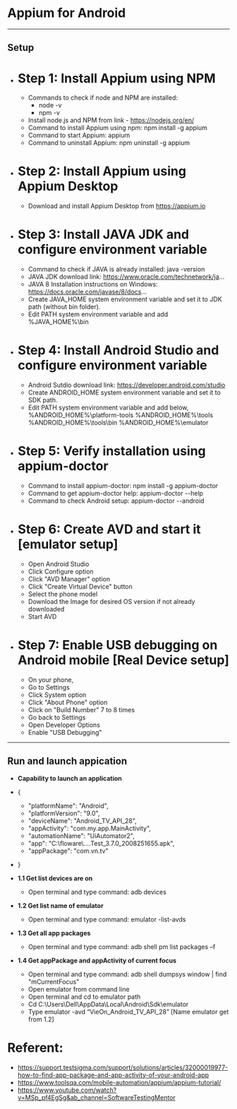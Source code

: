#  Appium for Android
------------------------ 
## Setup
  - **Step 1: Install Appium using NPM**
    ===========================================
    - Commands to check if node and NPM are installed:
      - node -v
      - npm -v
    - Install node.js and NPM from link - https://nodejs.org/en/
    - Command to install Appium using npm: npm install -g appium
    - Command to start Appium: appium
    - Command to uninstall Appium: npm uninstall -g appium

 - **Step 2: Install Appium using Appium Desktop**
    ===========================================
    - Download and install Appium Desktop from https://appium.io


  - **Step 3: Install JAVA JDK and configure environment variable**
    ===========================================================
    - Command to check if JAVA is already installed: java -version
    - JAVA JDK download link: https://www.oracle.com/technetwork/ja...
    - JAVA 8 Installation instructions on Windows:
    https://docs.oracle.com/javase/8/docs...
    - Create JAVA_HOME system environment variable and set it to JDK path (without bin folder). 
    - Edit PATH system environment variable and add %JAVA_HOME%\bin


  - **Step 4: Install Android Studio and configure environment variable**
    =================================================================
    - Android Sutdio download link: https://developer.android.com/studio
    - Create ANDROID_HOME system environment variable and set it to SDK path. 
    - Edit PATH system environment variable and add below,
    %ANDROID_HOME%\platform-tools
    %ANDROID_HOME%\tools
    %ANDROID_HOME%\tools\bin
    %ANDROID_HOME%\emulator


  - **Step 5: Verify installation using appium-doctor**
    ===============================================
    - Command to install appium-doctor: npm install -g appium-doctor
    - Command to get appium-doctor help: appium-doctor --help
    - Command to check Android setup: appium-doctor --android 


  - **Step 6: Create AVD and start it [emulator setup]**
    ================================================
    - Open Android Studio
    - Click Configure option
    - Click "AVD Manager" option
    - Click "Create Virtual Device" button
    - Select the phone model
    - Download the Image for desired OS version if not already downloaded
    - Start AVD


  - **Step 7: Enable USB debugging on Android mobile [Real Device setup]**
    ==================================================================
    - On your phone,
    - Go to Settings
    - Click System option
    - Click "About Phone" option
    - Click on "Build Number" 7 to 8 times
    - Go back to Settings
    - Open Developer Options
    - Enable "USB Debugging"



------------------------
## Run and launch appication
- **Capability to launch an application**
 - {
   - "platformName": "Android",
   - "platformVersion": "9.0",
   - "deviceName": "Android_TV_API_28",
   - "appActivity": "com.my.app.MainActivity",
   - "automationName": "UiAutomator2",
   - "app": "C:\\floware\\....Test_3.7.0_2008251655.apk",
   - "appPackage": "com.vn.tv"
 - }

- **1.1  Get list devices are on**
  - Open terminal and type command: adb devices

- **1.2	Get list name of emulator**
  - Open terminal and type command: emulator -list-avds

- **1.3	Get all app packages**
  - Open terminal and type command: adb shell pm list packages –f

- **1.4	Get appPackage and appActivity of current focus**
  - Open terminal and type command:  adb shell dumpsys window | find "mCurrentFocus"
  - Open emulator from command line
  - Open terminal and cd to emulator path
  - Cd C:\Users\Dell\AppData\Local\Android\Sdk\emulator
  - Type emulator -avd “VieOn_Android_TV_API_28” [Name emulator get from 1.2]
  
  
  
# Referent: 
  - https://support.testsigma.com/support/solutions/articles/32000019977-how-to-find-app-package-and-app-activity-of-your-android-app
  - https://www.toolsqa.com/mobile-automation/appium/appium-tutorial/
  - https://www.youtube.com/watch?v=MSp_pf4EgSg&ab_channel=SoftwareTestingMentor




